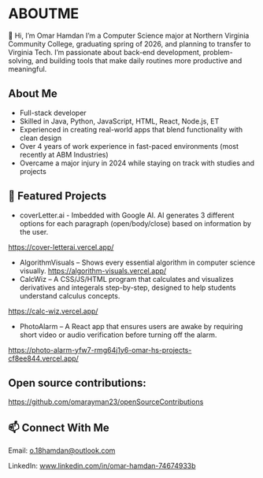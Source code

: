 # ABOUTME
👋 Hi, I’m Omar Hamdan
I’m a Computer Science major at Northern Virginia Community College, graduating spring of 2026, and planning to transfer to Virginia Tech. I’m passionate about back-end development, problem-solving, and building tools that make daily routines more productive and meaningful.

## About Me
- Full-stack developer
- Skilled in Java, Python, JavaScript, HTML, React, Node.js, ET
- Experienced in creating real-world apps that blend functionality with clean design
- Over 4 years of work experience in fast-paced environments (most recently at ABM Industries)
- Overcame a major injury in 2024 while staying on track with studies and projects

## 📂 Featured Projects
- coverLetter.ai - Imbedded with Google AI. AI generates 3 different options for each paragraph (open/body/close) based on information by the user.
  
https://cover-letterai.vercel.app/
- AlgorithmVisuals – Shows every essential algorithm in computer science visually.
https://algorithm-visuals.vercel.app/
- CalcWiz – A CSS/JS/HTML program that calculates and visualizes derivatives and integerals step-by-step, designed to help students understand calculus concepts.
  
https://calc-wiz.vercel.app/
- PhotoAlarm – A React app that ensures users are awake by requiring short video or audio verification before turning off the alarm.
  
https://photo-alarm-yfw7-rmg64j1y6-omar-hs-projects-cf8ee844.vercel.app/

## Open source contributions: 
https://github.com/omarayman23/openSourceContributions


## 📫 Connect With Me
Email: o.18hamdan@outlook.com

LinkedIn: www.linkedin.com/in/omar-hamdan-74674933b
